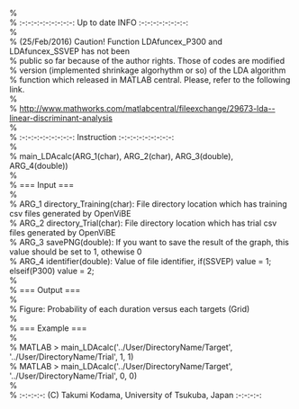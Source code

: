 %  
% :-:-:-:-:-:-:-:-:-: Up to date INFO :-:-:-:-:-:-:-:-:  
%  
% (25/Feb/2016) Caution! Function LDAfuncex_P300 and LDAfuncex_SSVEP has not been  
% public so far because of the author rights. Those of codes are modified  
% version (implemented shrinkage algorhythm or so) of the LDA algorithm  
% function which released in MATLAB central. Please, refer to the following link.  
%  
% http://www.mathworks.com/matlabcentral/fileexchange/29673-lda--linear-discriminant-analysis  
%  
% :-:-:-:-:-:-:-:-:-: Instruction :-:-:-:-:-:-:-:-:-:  
%  
% main_LDAcalc(ARG_1(char), ARG_2(char), ARG_3(double), ARG_4(double))  
%  
% === Input ===  
%  
% ARG_1 directory_Training(char): File directory location which has training csv files generated by OpenViBE  
% ARG_2 directory_Trial(char): File directory location which has trial csv files generated by OpenViBE  
% ARG_3 savePNG(double): If you want to save the result of the graph, this value should be set to 1, othewise 0  
% ARG_4 identifier(double): Value of file identifier, if(SSVEP) value = 1; elseif(P300) value = 2;  
%  
% === Output ===  
%  
% Figure: Probability of each duration versus each targets (Grid)  
%  
% === Example ===  
%  
% MATLAB > main_LDAcalc('../User/DirectoryName/Target', '../User/DirectoryName/Trial', 1, 1)  
% MATLAB > main_LDAcalc('../User/DirectoryName/Target', '../User/DirectoryName/Trial', 0, 0)  
%  
% :-:-:-:-: (C) Takumi Kodama, University of Tsukuba, Japan :-:-:-:-:  
